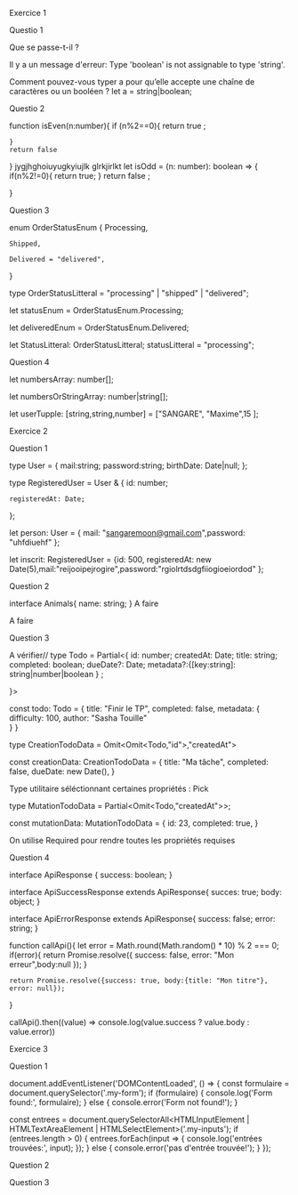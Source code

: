 


Exercice 1


Questio 1


Que se passe-t-il ?

Il y a un message d'erreur: 
Type 'boolean' is not assignable to type 'string'.


Comment pouvez-vous typer a pour qu’elle accepte une chaîne de caractères ou un booléen ?
let a = string|boolean;

Questio 2

function isEven(n:number){
    if (n%2==0){
        return true ;

    }
    return false  
} 
jygjhghoiuyugkyiujlk glrkjirlkt
let isOdd = (n: number): boolean => {
    if(n%2!=0){
        return true;
    }
    return false ; 
    
}

Question 3

enum OrderStatusEnum  {
    Processing,  
    
    Shipped,
    
    Delivered = "delivered",
}

type OrderStatusLitteral = "processing" | "shipped" | "delivered";  

let statusEnum = OrderStatusEnum.Processing;

let deliveredEnum = OrderStatusEnum.Delivered;

let StatusLitteral: OrderStatusLitteral;
statusLitteral = "processing"; 



Question 4 

let numbersArray: number[];

let numbersOrStringArray: number|string[];

let userTupple: [string,string,number] = ["SANGARE", "Maxime",15 ];



Exercice 2

Question 1

type User = {
    mail:string;
    password:string;
    birthDate: Date|null;
};

type RegisteredUser = User & {
    id: number;

    registeredAt: Date;

};

let person: User = {
mail: "sangaremoon@gmail.com",password: "uhfdiuehf"
}; 

let inscrit: RegisteredUser = {id: 500, registeredAt: new Date(5),mail:"reijooipejrogire",password:"rgiolrtdsdgfiiogioeiordod" }; 

Question 2

interface Animals{
    name: string;
}
A faire 

A faire

Question 3

A vérifier//
type Todo = Partial<{
    id: number;
    createdAt: Date;
    title: string;
    completed: boolean;
    dueDate?: Date;
    metadata?:{[key:string]: string|number|boolean } ;    

}>

const todo: Todo = {
    title: "Finir le TP",
    completed: false,
    metadata: {
	  difficulty: 100,
	  author: "Sasha Touille"  
	}
}

type CreationTodoData = Omit<Omit<Todo,"id">,"createdAt">   
   
const creationData: CreationTodoData = {
	title: "Ma tâche",
    completed: false,
    dueDate: new Date(),
}

Type utilitaire séléctionnant  certaines  propriétés : Pick 

type MutationTodoData = Partial<Omit<Todo,"createdAt">>;  

const mutationData: MutationTodoData = {
	id: 23,
    completed: true,
}

On utilise Required pour rendre toutes les propriétés requises 



Question 4

interface ApiResponse  {
    success: boolean;
}

interface  ApiSuccessResponse extends ApiResponse{
    succes: true;
    body: object;
}

interface ApiErrorResponse extends ApiResponse{
    success: false;
    error: string;
}
                                        
function callApi(){
    let error = Math.round(Math.random() * 10) % 2 === 0;
    if(error){
        return Promise.resolve({ success: false,  error: "Mon erreur",body:null });
    }

    return Promise.resolve({success: true, body:{title: "Mon titre"}, error: null}); 
}


callApi().then((value) =>  console.log(value.success ? value.body : value.error))

Exercice 3 

Question 1

document.addEventListener('DOMContentLoaded', () => {
  const formulaire = document.querySelector<HTMLFormElement>('.my-form');
  if (formulaire) {
    console.log('Form found:', formulaire);
  } else {
    console.error('Form not found!');
  }

  const entrees = document.querySelectorAll<HTMLInputElement | HTMLTextAreaElement | HTMLSelectElement>('.my-inputs');
  if (entrees.length > 0) {
    entrees.forEach(input => {
      console.log('entrées trouvées:', input);
    });
  } else {
    console.error('pas d'entrée trouvée!');
  }
});

Question 2




Question 3



